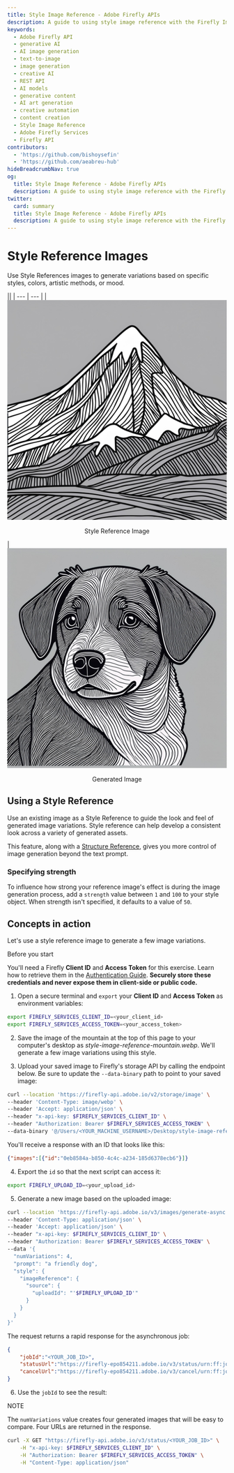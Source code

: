 ```yaml
---
title: Style Image Reference - Adobe Firefly APIs
description: A guide to using style image reference with the Firefly Image Model APIs.
keywords:
  - Adobe Firefly API
  - generative AI
  - AI image generation
  - text-to-image
  - image generation
  - creative AI
  - REST API
  - AI models
  - generative content
  - AI art generation
  - creative automation
  - content creation
  - Style Image Reference
  - Adobe Firefly Services
  - Firefly API
contributors:
  - 'https://github.com/bishoysefin'
  - 'https://github.com/aeabreu-hub'
hideBreadcrumbNav: true
og:
  title: Style Image Reference - Adobe Firefly APIs
  description: A guide to using style image reference with the Firefly Image Model APIs.
twitter:
  card: summary
  title: Style Image Reference - Adobe Firefly APIs
  description: A guide to using style image reference with the Firefly Image Model APIs.
---
```


# Style Reference Images

Use Style References images to generate variations based on specific styles, colors, artistic methods, or mood.

||
| --- | --- |
| ![mountain](../../images/style-image-reference-mountain.jpeg) <p style="text-align:center">Style Reference Image</p> | ![dog](../../images/style-image-reference-dog.jpeg) <p style="text-align:center">Generated Image</p>

## Using a Style Reference

Use an existing image as a Style Reference to guide the look and feel of generated image variations. Style reference can help develop a consistent look across a variety of generated assets.

This feature, along with a [Structure Reference][1], gives you more control of image generation beyond the text prompt.

### Specifying strength

To influence how strong your reference image's effect is during the image generation process, add a `strength` value between `1` and `100` to your style object. When strength isn't specified, it defaults to a value of `50`.

## Concepts in action

Let's use a style reference image to generate a few image variations.

<InlineAlert variant="warning" slots="header, text" />

Before you start

You'll need a Firefly **Client ID** and **Access Token** for this exercise. Learn how to retrieve them in the [Authentication Guide][2]. **Securely store these credentials and never expose them in client-side or public code.**

1. Open a secure terminal and `export` your **Client ID** and **Access Token** as environment variables:

```bash
export FIREFLY_SERVICES_CLIENT_ID=<your_client_id>
export FIREFLY_SERVICES_ACCESS_TOKEN=<your_access_token>
```

2. Save the image of the mountain at the top of this page to your computer's desktop as *style-image-reference-mountain.webp*. We'll generate a few image variations using this style.

3. Upload your saved image to Firefly's storage API by calling the endpoint below. Be sure to update the `--data-binary` path to point to your saved image:

```bash
curl --location 'https://firefly-api.adobe.io/v2/storage/image' \
--header 'Content-Type: image/webp' \
--header 'Accept: application/json' \
--header "x-api-key: $FIREFLY_SERVICES_CLIENT_ID" \
--header "Authorization: Bearer $FIREFLY_SERVICES_ACCESS_TOKEN" \
--data-binary '@/Users/<YOUR_MACHINE_USERNAME>/Desktop/style-image-reference-mountain.webp'
```

You'll receive a response with an ID that looks like this:

```json
{"images":[{"id":"0eb8584a-b850-4c4c-a234-185d6378ecb6"}]}
```

4. Export the `id` so that the next script can access it:

```bash
export FIREFLY_UPLOAD_ID=<your_upload_id>
```

5. Generate a new image based on the uploaded image:

```bash
curl --location 'https://firefly-api.adobe.io/v3/images/generate-async' \
--header 'Content-Type: application/json' \
--header 'Accept: application/json' \
--header "x-api-key: $FIREFLY_SERVICES_CLIENT_ID" \
--header "Authorization: Bearer $FIREFLY_SERVICES_ACCESS_TOKEN" \
--data '{
  "numVariations": 4,
  "prompt": "a friendly dog",
  "style": {
    "imageReference": {
      "source": {
        "uploadId": "'$FIREFLY_UPLOAD_ID'"
      }
    }
  }
}'
```

The request returns a rapid response for the asynchronous job:

```json
{   
    "jobId":"<YOUR_JOB_ID>",
    "statusUrl":"https://firefly-epo854211.adobe.io/v3/status/urn:ff:jobs:...",
    "cancelUrl":"https://firefly-epo854211.adobe.io/v3/cancel/urn:ff:jobs:..."
}
```

6. Use the `jobId` to see the result:

<InlineAlert variant="info" slots="header, text" />

NOTE

The `numVariations` value creates four generated images that will be easy to compare. Four URLs are returned in the response.

```bash
curl -X GET "https://firefly-api.adobe.io/v3/status/<YOUR_JOB_ID>" \
    -H "x-api-key: $FIREFLY_SERVICES_CLIENT_ID" \
    -H "Authorization: Bearer $FIREFLY_SERVICES_ACCESS_TOKEN" \
    -H "Content-Type: application/json"
```

<!-- Links -->
[1]: ../structure-image-reference/index.md
[2]: ../authentication/index.md
